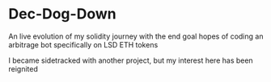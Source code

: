 # Dec-Dog-Down
An live evolution of my solidity journey with the end goal hopes of coding an arbitrage bot specifically on LSD ETH tokens 

I became sidetracked with another project, but my interest here has been reignited
